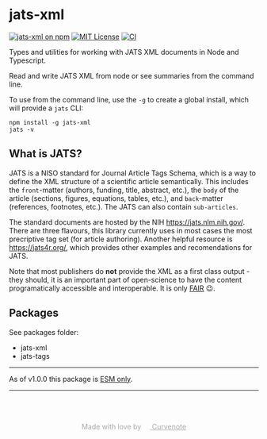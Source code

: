# jats-xml

[![jats-xml on npm](https://img.shields.io/npm/v/jats-xml.svg)](https://www.npmjs.com/package/jats-xml)
[![MIT License](https://img.shields.io/badge/license-MIT-blue.svg)](https://github.com/curvenote/jats-xml/blob/main/LICENSE)
[![CI](https://github.com/curvenote/jats-xml/workflows/CI/badge.svg)](https://github.com/curvenote/jats-xml/actions)

Types and utilities for working with JATS XML documents in Node and Typescript.

Read and write JATS XML from node or see summaries from the command line.

To use from the command line, use the `-g` to create a global install, which will provide a `jats` CLI:

```
npm install -g jats-xml
jats -v
```

## What is JATS?

JATS is a NISO standard for Journal Article Tags Schema, which is a way to define the XML structure of a scientific article semantically. This includes the `front`-matter (authors, funding, title, abstract, etc.), the `body` of the article (sections, figures, equations, tables, etc.), and `back`-matter (references, footnotes, etc.). The JATS can also contain `sub-articles`.

The standard documents are hosted by the NIH <https://jats.nlm.nih.gov/>. There are three flavours, this library currently uses in most cases the most precriptive tag set (for article authoring). Another helpful resource is <https://jats4r.org/>, which provides other examples and recomendations for JATS.

Note that most publishers do **not** provide the XML as a first class output - they should, it is an important part of open-science to have the content programatically accessible and interoperable. It is only [FAIR](https://www.go-fair.org/fair-principles/) 😉.

## Packages

See packages folder:

- jats-xml
- jats-tags

---

As of v1.0.0 this package is [ESM only](https://gist.github.com/sindresorhus/a39789f98801d908bbc7ff3ecc99d99c).

---

<p style="text-align: center; color: #aaa; padding-top: 50px">
  Made with love by
  <a href="https://curvenote.com" target="_blank" style="color: #aaa">
    <img src="https://curvenote.dev/images/icon.png" style="height: 1em" /> Curvenote
  </a>
</p>
